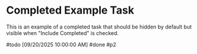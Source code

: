 # Completed Example Task

This is an example of a completed task that should be hidden by default but visible when "Include Completed" is checked.

#todo [09/20/2025 10:00:00 AM] #done #p2
